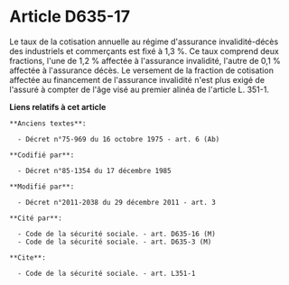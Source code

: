 # Article D635-17

Le taux de la cotisation annuelle au régime d'assurance invalidité-décès des industriels et commerçants est fixé à 1,3 %. Ce
taux comprend deux fractions, l'une de 1,2 % affectée à l'assurance invalidité, l'autre de 0,1 % affectée à l'assurance
décès. Le versement de la fraction de cotisation affectée au financement de l'assurance invalidité n'est plus exigé de
l'assuré à compter de l'âge visé au premier alinéa de l'article L. 351-1.

**Liens relatifs à cet article**

	**Anciens textes**:

	  - Décret n°75-969 du 16 octobre 1975 - art. 6 (Ab)

	**Codifié par**:

	  - Décret n°85-1354 du 17 décembre 1985

	**Modifié par**:

	  - Décret n°2011-2038 du 29 décembre 2011 - art. 3

	**Cité par**:

	  - Code de la sécurité sociale. - art. D635-16 (M)
	  - Code de la sécurité sociale. - art. D635-3 (M)

	**Cite**:

	  - Code de la sécurité sociale. - art. L351-1

